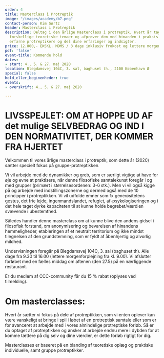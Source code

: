 ```yaml
---
order: 4
title: Masterclass i Protreptik
image: "/images/academy/b7.png"
contact-person: Kim Gørtz
header: Masterclass i Protreptik
description: Deltag i den årlige Masterclass i protreptik. Hvert år tager vi fat på
  forskellige teoretiske temaer og afprøver dem med hinanden i praksis. Mød andre
  erfarne protreptikere og del dine erfaringer og indsigter.
price: 12.000,- EKSKL. MOMS / 3 dage inklusiv frokost og lettere morgenforplejning
pdf: 'false'
event-title: Kommende hold
dates:
- start: 4., 5. & 27. maj 2020
location: Blegdamsvej 104C, 3. sal, baghuset th., 2100 København Ø
special: false
hold_eller_begivenheder: true
events:
- overskrift: 4., 5. & 27. maj 2020

---
```

# LIVSSPEJLET: OM AT HOPPE UD AF det mulige SELVBEDRAG OG IND I DEN NORMATIVITET, DER KOMMER FRA HJERTET

Velkommen til vores årlige masterclass i protreptik, som dette år (2020) sætter specielt fokus på gruppe-protreptikken. 

Vi vil arbejde med de dynamikker og greb, som er særligt vigtige at have for øje og evne at praktisere, når denne filosofiske samtalekunst foregår i og med grupper (primært i størrelsesordenen: 3-6 stk.). Men vi vil også kigge på og arbejde med indstillingszonerne og dermed også med de 10 principper i protreptikken.
Vi vil udfolde emner som fx generøsitetens gestus, det frie lejde, ingenmandslandet, refugiet, af-psykologiseringen og i det hele taget dyrke kapaciteten til at kunne holde begrebet/værdien svævende i ubestemthed.

Således handler denne masterclass om at kunne blive den andens gidsel i filosofisk forstand, om anonymisering og bevarelsen af hinandens hemmeligheder, etableringen af et neutralt territorium og ikke mindst tilegnelsen af den grundstemning, som er fyldt af åbenhjertig og alvorlig mildhed.

Undervisningen foregår på Blegdamsvej 104C, 3. sal (baghuset th). Alle dage fra 9.30 til 16.00 (lettere morgenforplejning fra kl. 9.00). Vi afslutter forløbet med en fælles middag om aftenen (den 27.5) på en nærliggende restaurant.

Er du medlem af CCC-community får du 15 % rabat (oplyses ved tilmelding).

# Om masterclasses:
Hvert år sætter vi fokus på dele af protreptikken, som vi enten oplever kan være vanskeligt at bringe i spil i løbet af en protreptisk samtale eller som er for avanceret at arbejde med i vores almindelige protreptiske forløb. Så er du optaget af protreptikken og ønsker at arbejde endnu mere i dybden for at komme tættere på dig selv og dine værdier, er dette forløb rigtigt for dig.

Masterclasses er baseret på en blanding af teoretiske oplæg og praktiske individuelle, samt gruppe protreptikker.